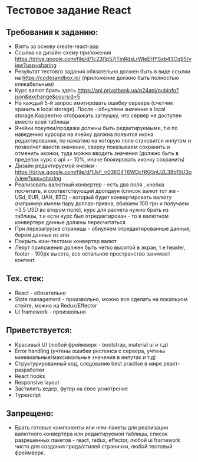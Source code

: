 
# Тестовое задание React 

## Требования к заданию:

* Взять за основу create-react-app
* Ссылка на дизайн-схему приложения https://drive.google.com/file/d/1c23I1p57iTinRdsLrWleEHYSxb43Cq95/view?usp=sharing
* Результат тестовго задания обязательно должен быть в виде ссылки на https://codesandbox.io/ (приложение должно быть полностью кликабельным)
* Курс валют брать здесь https://api.privatbank.ua/p24api/pubinfo?json&exchange&coursid=5
* На каждый 5-й запрос имитировать ошибку сервера (счетчик хранить в local storage). После - обнуляем значение в local storage.Корректно отображать заглушку, что сервер не доступен вместо всей таблицы
* Ячейки покупки/продажи должны быть редактируемыми, т.е по наведению курсора на ячейку должна появится икона редактирования, по нажатию на которую поле становится инпутом и позволчет ввести значение, сверху показываем сохранить и отменить иконки, туда можно вводить значения (должно быть в пределах курс с api +- 10%, иначе блокировать иконку сохранить)
* Дизайн редактируемой ячейки - https://drive.google.com/file/d/1JkF_n03lIO4T6WDcfRG5nUZL38b15U3o/view?usp=sharing
* Реализовать валютный конвертер - есть два поля , кнопка посчитать, и соответствующий дропдаун (список валют тот же - USd, EUR, UAH, BTC) -  который будет конвертировать валюту (например имеем пару доллар-гривна, вбиваем 100 грн и получаем ~3.5 USD  во втором поле), курс для расчета нужно брать из таблицы, т.е если курс был отредактирован - то в валютном конвертере данные должны пересчитаться
* При перезагрузке страницы - обнуляем отредактированные данные, берем данные из апи.
* Покрыть юни-тестами конвертер валют
* Леяут приложения должен быть четко высотой в экран, т.е header, footer - 100px высота, все остальное пространство занимает контент.


## Тех. стек:

* React - обязательно
* State management - произвольно, можно все сделать на локальyом стейте, можно на Redux/Effector
* Ui framework -  произвольно


## Приветствуется:

* Красивый UI (любой фреймверк - bootstrap, material ui  и т.д)
* Error handling (учтены ошибки респонса с сервера, учтены минимальные/максимальные значения в инпутах и т.д)
* Структурированный код, следование best practise в мире реакт-разработки
* React hooks
* Responsive layout
* Застилить хедер, футер на свое усмотрение
* Typescript

## Запрещено:
* Брать готовые компоненты или нпм-пакеты для реализации валютного конвертера или редактируемой таблицы, список разрешенных пакетов - react, redux, effector,  любой ui framework чисто для создания грида/стилей странички, любой тестовый фреймверк.






